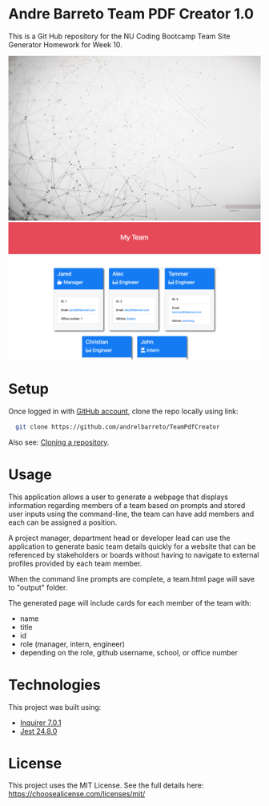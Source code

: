 # Andre Barreto Team PDF Creator 1.0
This is a Git Hub repository for the NU Coding Bootcamp Team Site Generator Homework for Week 10.

![profile pdf screenshot](/Assets/images/background_bio.jpg)
![node js run gif](/Assets/images/10-OOP-homework-demo-1.png)

# Setup

Once logged in with [GitHub account](https://github.login/), clone the repo locally using link:

```sh
  git clone https://github.com/andrelbarreto/TeamPdfCreator
```

Also see: [Cloning a repository](https://help.github.com/en/github/creating-cloning-and-archiving-repositories/cloning-a-repository).


# Usage

This application allows a user to generate a webpage that displays information regarding members of a team based on prompts and stored user inputs using the command-line, the team can have add members and each can be assigned a position.

A project manager, department head or developer lead can use the application to generate basic team details quickly for a website that can be referenced by stakeholders or boards without having to navigate to external profiles provided by each team member. 


When the command line prompts are complete, a team.html page will save to "output" folder.

The generated page will include cards for each member of the team with:
- name
- title
- id
- role (manager, intern, engineer)
- depending on the role, github username, school, or office number

# Technologies

This project was built using:

  - [Inquirer 7.0.1](https://www.npmjs.com/package/inquirer)
  - [Jest 24.8.0](https://www.npmjs.com/package/jest)


# License

This project uses the MIT License. See the full details here: https://choosealicense.com/licenses/mit/ 
